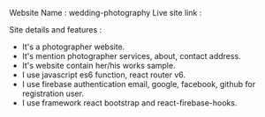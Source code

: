 Website Name : wedding-photography
Live site link : 

Site details and  features :
* It's a photographer website.
* It's mention photographer services, about, contact address.
* It's website contain her/his works sample.
* I use javascript es6 function, react router v6.
* I use firebase authentication email, google, facebook, github for registration user.
* I use framework react bootstrap and react-firebase-hooks.

